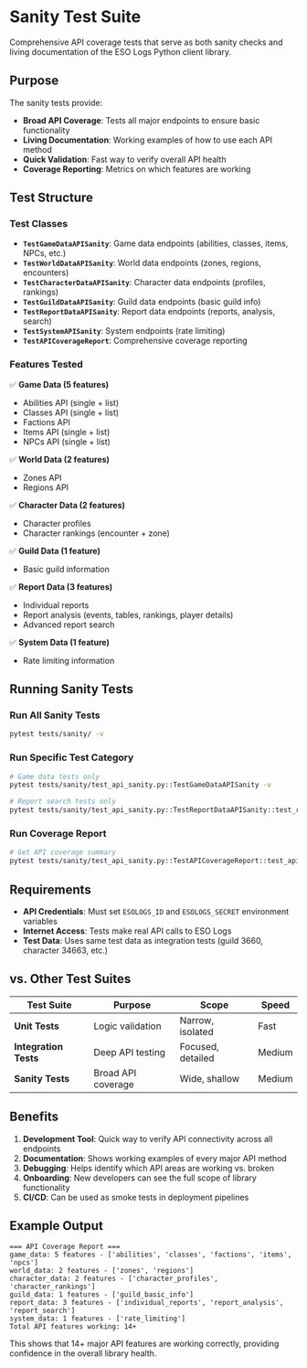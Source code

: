 # Sanity Test Suite

Comprehensive API coverage tests that serve as both sanity checks and living documentation of the ESO Logs Python client library.

## Purpose

The sanity tests provide:
- **Broad API Coverage**: Tests all major endpoints to ensure basic functionality
- **Living Documentation**: Working examples of how to use each API method
- **Quick Validation**: Fast way to verify overall API health
- **Coverage Reporting**: Metrics on which features are working

## Test Structure

### Test Classes

- **`TestGameDataAPISanity`**: Game data endpoints (abilities, classes, items, NPCs, etc.)
- **`TestWorldDataAPISanity`**: World data endpoints (zones, regions, encounters)
- **`TestCharacterDataAPISanity`**: Character data endpoints (profiles, rankings)
- **`TestGuildDataAPISanity`**: Guild data endpoints (basic guild info)
- **`TestReportDataAPISanity`**: Report data endpoints (reports, analysis, search)
- **`TestSystemAPISanity`**: System endpoints (rate limiting)
- **`TestAPICoverageReport`**: Comprehensive coverage reporting

### Features Tested

✅ **Game Data (5 features)**
- Abilities API (single + list)
- Classes API (single + list)
- Factions API
- Items API (single + list)
- NPCs API (single + list)

✅ **World Data (2 features)**
- Zones API
- Regions API

✅ **Character Data (2 features)**
- Character profiles
- Character rankings (encounter + zone)

✅ **Guild Data (1 feature)**
- Basic guild information

✅ **Report Data (3 features)**
- Individual reports
- Report analysis (events, tables, rankings, player details)
- Advanced report search

✅ **System Data (1 feature)**
- Rate limiting information

## Running Sanity Tests

### Run All Sanity Tests
```bash
pytest tests/sanity/ -v
```

### Run Specific Test Category
```bash
# Game data tests only
pytest tests/sanity/test_api_sanity.py::TestGameDataAPISanity -v

# Report search tests only
pytest tests/sanity/test_api_sanity.py::TestReportDataAPISanity::test_report_search_api -v
```

### Run Coverage Report
```bash
# Get API coverage summary
pytest tests/sanity/test_api_sanity.py::TestAPICoverageReport::test_api_coverage_summary -v -s
```

## Requirements

- **API Credentials**: Must set `ESOLOGS_ID` and `ESOLOGS_SECRET` environment variables
- **Internet Access**: Tests make real API calls to ESO Logs
- **Test Data**: Uses same test data as integration tests (guild 3660, character 34663, etc.)

## vs. Other Test Suites

| Test Suite | Purpose | Scope | Speed |
|-----------|---------|-------|-------|
| **Unit Tests** | Logic validation | Narrow, isolated | Fast |
| **Integration Tests** | Deep API testing | Focused, detailed | Medium |
| **Sanity Tests** | Broad API coverage | Wide, shallow | Medium |

## Benefits

1. **Development Tool**: Quick way to verify API connectivity across all endpoints
2. **Documentation**: Shows working examples of every major API method
3. **Debugging**: Helps identify which API areas are working vs. broken
4. **Onboarding**: New developers can see the full scope of library functionality
5. **CI/CD**: Can be used as smoke tests in deployment pipelines

## Example Output

```
=== API Coverage Report ===
game_data: 5 features - ['abilities', 'classes', 'factions', 'items', 'npcs']
world_data: 2 features - ['zones', 'regions']
character_data: 2 features - ['character_profiles', 'character_rankings']
guild_data: 1 features - ['guild_basic_info']
report_data: 3 features - ['individual_reports', 'report_analysis', 'report_search']
system_data: 1 features - ['rate_limiting']
Total API features working: 14+
```

This shows that 14+ major API features are working correctly, providing confidence in the overall library health.
